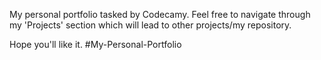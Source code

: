 My personal portfolio tasked by Codecamy.
Feel free to navigate through my 'Projects' section which will lead
to other projects/my repository.

Hope you'll like it.
#My-Personal-Portfolio
